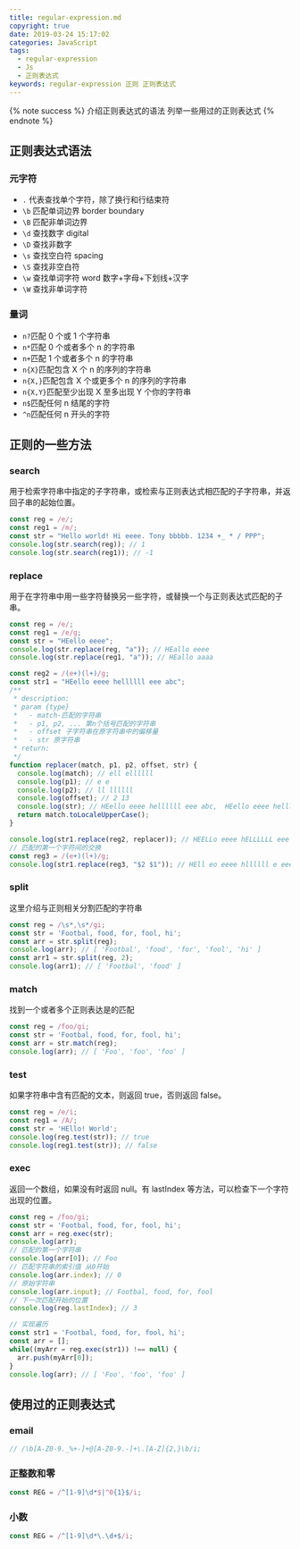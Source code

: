 ```yaml
---
title: regular-expression.md
copyright: true
date: 2019-03-24 15:17:02
categories: JavaScript
tags:
  - regular-expression
  - Js
  - 正则表达式
keywords: regular-expression 正则 正则表达式
---
```


{% note success %}
介绍正则表达式的语法
列举一些用过的正则表达式
{% endnote %}

<!-- more -->

## 正则表达式语法

### 元字符

+ `.` 代表查找单个字符，除了换行和行结束符
+ `\b` 匹配单词边界 border boundary
+ `\B` 匹配非单词边界
+ `\d` 查找数字 digital
+ `\D` 查找非数字
+ `\s` 查找空白符 spacing
+ `\S` 查找非空白符
+ `\w` 查找单词字符 word 数字+字母+下划线+汉字
+ `\W` 查找非单词字符

### 量词

+ `n?`匹配 0 个或 1 个字符串
+ `n*`匹配 0 个或者多个 n 的字符串
+ `n+`匹配 1 个或者多个 n 的字符串
+ `n{X}`匹配包含 X 个 n 的序列的字符串
+ `n{X,}`匹配包含 X 个或更多个 n 的序列的字符串
+ `n{X,Y}`匹配至少出现 X 至多出现 Y 个你的字符串
+ `n$`匹配任何 n 结尾的字符
+ `^n`匹配任何 n 开头的字符

## 正则的一些方法

### search

用于检索字符串中指定的子字符串，或检索与正则表达式相匹配的子字符串，并返回子串的起始位置。

```js js
const reg = /e/;
const reg1 = /m/;
const str = "Hello world! Hi eeee. Tony bbbbb. 1234 +_ * / PPP";
console.log(str.search(reg)); // 1
console.log(str.search(reg1)); // -1
```

### replace

用于在字符串中用一些字符替换另一些字符，或替换一个与正则表达式匹配的子串。

```js js
const reg = /e/;
const reg1 = /e/g;
const str = "HEello eeee";
console.log(str.replace(reg, "a")); // HEallo eeee
console.log(str.replace(reg1, "a")); // HEallo aaaa

const reg2 = /(e+)(l+)/g;
const str1 = "HEello eeee hellllll eee abc";
/**
 * description:
 * param {type}
 *   - match-匹配的字符串
 *   - p1, p2, ... 第n个括号匹配的字符串
 *   - offset 子字符串在原字符串中的偏移量
 *   - str 原字符串
 * return:
 */
function replacer(match, p1, p2, offset, str) {
  console.log(match); // ell ellllll
  console.log(p1); // e e
  console.log(p2); // ll llllll
  console.log(offset); // 2 13
  console.log(str); // HEello eeee hellllll eee abc,  HEello eeee hellllll eee abc
  return match.toLocaleUpperCase();
}

console.log(str1.replace(reg2, replacer)); // HEELLo eeee hELLLLLL eee abc
// 匹配的第一个字符间的交换
const reg3 = /(e+)(l+)/g;
console.log(str1.replace(reg3, "$2 $1")); // HEll eo eeee hllllll e eee abc
```

### split

这里介绍与正则相关分割匹配的字符串

```js js
const reg = /\s*,\s*/gi;
const str = 'Footbal, food, for, fool, hi';
const arr = str.split(reg);
console.log(arr); // [ 'Footbal', 'food', 'for', 'fool', 'hi' ] 
const arr1 = str.split(reg, 2);
console.log(arr1); // [ 'Footbal', 'food' ] 
```

### match

找到一个或者多个正则表达是的匹配

```js js
const reg = /foo/gi;
const str = 'Footbal, food, for, fool, hi';
const arr = str.match(reg);
console.log(arr); // [ 'Foo', 'foo', 'foo' ] 
```

### test

如果字符串中含有匹配的文本，则返回 true，否则返回 false。

```js js
const reg = /e/i;
const reg1 = /A/;
const str = 'HEllo! World';
console.log(reg.test(str)); // true
console.log(reg1.test(str)); // false
```

### exec

返回一个数组，如果没有时返回 null。有 lastIndex 等方法，可以检查下一个字符出现的位置。

```js js
const reg = /foo/gi;
const str = 'Footbal, food, for, fool, hi';
const arr = reg.exec(str);
console.log(arr);
// 匹配的第一个字符串
console.log(arr[0]); // Foo
// 匹配字符串的索引值 从0开始
console.log(arr.index); // 0
// 原始字符串
console.log(arr.input); // Footbal, food, for, fool
// 下一次匹配开始的位置
console.log(reg.lastIndex); // 3

// 实现遍历
const str1 = 'Footbal, food, for, fool, hi';
const arr = [];
while((myArr = reg.exec(str1)) !== null) {
  arr.push(myArr[0]);
}
console.log(arr); // [ 'Foo', 'foo', 'foo' ]
```

## 使用过的正则表达式

### email

```js js
// /\b[A-Z0-9._%+-]+@[A-Z0-9.-]+\.[A-Z]{2,}\b/i;
```

### 正整数和零

```javascript js
const REG = /^[1-9]\d*$|^0{1}$/i;
```

### 小数

```javascript js
const REG = /^[1-9]\d*\.\d+$/i;
```
